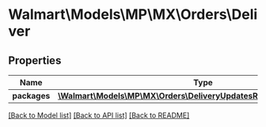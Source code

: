 # Walmart\Models\MP\MX\Orders\Deliver

## Properties

Name | Type | Description | Notes
------------ | ------------- | ------------- | -------------
**packages** | [**\Walmart\Models\MP\MX\Orders\DeliveryUpdatesRequestPackagesInner[]**](DeliveryUpdatesRequestPackagesInner.md) |  | [optional]


[[Back to Model list]](./) [[Back to API list]](../../../../../README.md#supported-apis) [[Back to README]](../../../../../README.md)
